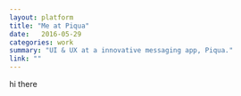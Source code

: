 ```yaml
---
layout: platform
title: "Me at Piqua"
date:   2016-05-29
categories: work
summary: "UI & UX at a innovative messaging app, Piqua."
link: ""
---
```

hi there